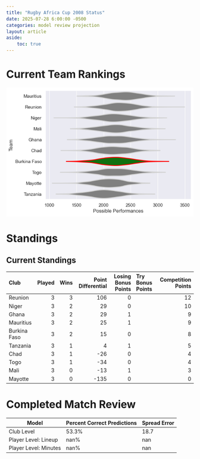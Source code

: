 ```yaml
---  
title: "Rugby Africa Cup 2008 Status"  
date: 2025-07-28 6:00:00 -0500  
categories: model review projection  
layout: article  
aside:  
    toc: true  
---
```

# Current Team Rankings


![Club Rankings](plots/rankings_Rugby_Africa_Cup_2008.png)
# Standings

## Current Standings


| Club         |   Played |   Wins |   Point Differential |   Losing Bonus Points | Try Bonus Points   |   Competition Points |
|:-------------|---------:|-------:|---------------------:|----------------------:|:-------------------|---------------------:|
| Reunion      |        3 |      3 |                  106 |                     0 |                    |                   12 |
| Niger        |        3 |      2 |                   29 |                     0 |                    |                   10 |
| Ghana        |        3 |      2 |                   29 |                     1 |                    |                    9 |
| Mauritius    |        3 |      2 |                   25 |                     1 |                    |                    9 |
| Burkina Faso |        3 |      2 |                   15 |                     0 |                    |                    8 |
| Tanzania     |        3 |      1 |                    4 |                     1 |                    |                    5 |
| Chad         |        3 |      1 |                  -26 |                     0 |                    |                    4 |
| Togo         |        3 |      1 |                  -34 |                     0 |                    |                    4 |
| Mali         |        3 |      0 |                  -13 |                     1 |                    |                    3 |
| Mayotte      |        3 |      0 |                 -135 |                     0 |                    |                    0 |



# Completed Match Review


| Model | Percent Correct Predictions | Spread Error |
| ------ | ------ | ------ |
| Club Level | 53.3% | 18.7 |
| Player Level: Lineup | nan% | nan |
| Player Level: Minutes | nan% | nan |

